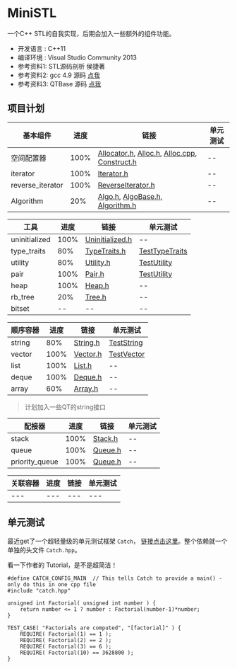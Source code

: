 # MiniSTL
一个C++ STL的自我实现，后期会加入一些额外的组件功能。
* 开发语言 :  C++11
* 编译环境 :  Visual Studio Community 2013
* 参考资料1:  STL源码剖析 侯捷著
* 参考资料2:  gcc 4.9 源码 [点我](https://github.com/gcc-mirror/gcc/tree/master/libstdc%2B%2B-v3/include)
* 参考资料3:  QTBase 源码 [点我](https://github.com/qtproject/qtbase)

## 项目计划

|基本组件|进度|链接|单元测试|
|---|---|---|---|
|空间配置器|100%|[Allocator.h](MiniSTL/Allocator.h), [Alloc.h](MiniSTL/Alloc.h), [Alloc.cpp](MiniSTL/Alloc.cpp), [Construct.h](MiniSTL/Construct.h)|--|
|iterator|100%|[Iterator.h](MiniSTL/Iterator.h)|--|
|reverse_iterator|100%|[ReverseIterator.h](MiniSTL/ReverseIterator.h)|--|
|Algorithm|20%|[Algo.h](MiniSTL/Algo.h), [AlgoBase.h](MiniSTL/AlgoBase.h), [Algorithm.h](MiniSTL/Algorithm.h)|--|

|工具|进度|链接|单元测试|
|---|---|---|---|
|uninitialized|100%|[Uninitialized.h](MiniSTL/Uninitialized.h)|--|
|type_traits|80%|[TypeTraits.h](MiniSTL/TypeTraits.h)|[TestTypeTraits](MiniSTL/UnitTest/TestTypeTraits.cpp)|
|utility|80%|[Utility.h](MiniSTL/Utility.h)|[TestUtility](MiniSTL/UnitTest/TestUtility.cpp)|
|pair|100%|[Pair.h](MiniSTL/Pair.h)|[TestUtility](MiniSTL/UnitTest/TestUtility.cpp)|
|heap|100%|[Heap.h](MiniSTL/Heap.h)|--|
|rb_tree|20%|[Tree.h](MiniSTL/Tree.h)|--|
|bitset|--|--|--|

|顺序容器|进度|链接|单元测试|
|---|---|---|---|
|string|80%|[String.h](MiniSTL/String.h)|[TestString](MiniSTL/UnitTest/TestString.cpp)|
|vector|100%|[Vector.h](MiniSTL/Vector.h)|[TestVector](MiniSTL/UnitTest/TestVector.cpp)|
|list|100%|[List.h](MiniSTL/List.h)|--|
|deque|100%|[Deque.h](MiniSTL/Deque.h)|--|
|array|60%|[Array.h](MiniSTL/Array.h)|--|

> 计划加入一些QT的string接口

|配接器|进度|链接|单元测试|
|---|---|---|---|
|stack|100%|[Stack.h](MiniSTL/Stack.h)|--|
|queue|100%|[Queue.h](MiniSTL/Queue.h)|--|
|priority_queue|100%|[Queue.h](MiniSTL/Queue.h)|--|

|关联容器|进度|链接|单元测试|
|---|---|---|---|
|---|---|---|---|



## 单元测试

最近get了一个超轻量级的单元测试框架 `Catch`， [链接点击这里](https://github.com/philsquared/Catch)。整个依赖就一个单独的头文件 `Catch.hpp`。

看一下作者的 Tutorial，是不是超简洁！

```
#define CATCH_CONFIG_MAIN  // This tells Catch to provide a main() - only do this in one cpp file
#include "catch.hpp"

unsigned int Factorial( unsigned int number ) {
    return number <= 1 ? number : Factorial(number-1)*number;
}

TEST_CASE( "Factorials are computed", "[factorial]" ) {
    REQUIRE( Factorial(1) == 1 );
    REQUIRE( Factorial(2) == 2 );
    REQUIRE( Factorial(3) == 6 );
    REQUIRE( Factorial(10) == 3628800 );
}
```
